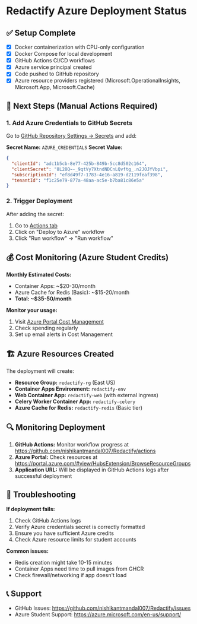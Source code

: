 # Redactify Azure Deployment Status

## ✅ Setup Complete

- [x] Docker containerization with CPU-only configuration
- [x] Docker Compose for local development
- [x] GitHub Actions CI/CD workflows
- [x] Azure service principal created
- [x] Code pushed to GitHub repository
- [x] Azure resource providers registered (Microsoft.OperationalInsights, Microsoft.App, Microsoft.Cache)

## 🔄 Next Steps (Manual Actions Required)

### 1. Add Azure Credentials to GitHub Secrets

Go to [GitHub Repository Settings → Secrets](https://github.com/nishikantmandal007/Redactify/settings/secrets/actions) and add:

**Secret Name:** `AZURE_CREDENTIALS`
**Secret Value:**

```json
{
  "clientId": "adc1b5cb-8e77-425b-849b-5cc8d502c164",
  "clientSecret": "8L28Q~-_9qtVy7XtndNDCnLQvftg_.n2JOJYVbpi",
  "subscriptionId": "ef8d49f7-1783-4e16-a819-d2119feaf398",
  "tenantId": "f1c25e79-877a-48aa-ac5e-b7ba81c86e5a"
}
```

### 2. Trigger Deployment

After adding the secret:

1. Go to [Actions tab](https://github.com/nishikantmandal007/Redactify/actions)
2. Click on "Deploy to Azure" workflow
3. Click "Run workflow" → "Run workflow"

## 💰 Cost Monitoring (Azure Student Credits)

**Monthly Estimated Costs:**

- Container Apps: ~$20-30/month
- Azure Cache for Redis (Basic): ~$15-20/month
- **Total: ~$35-50/month**

**Monitor your usage:**

1. Visit [Azure Portal Cost Management](https://portal.azure.com/#view/Microsoft_Azure_CostManagement/Menu/~/overview)
2. Check spending regularly
3. Set up email alerts in Cost Management

## 🏗️ Azure Resources Created

The deployment will create:

- **Resource Group:** `redactify-rg` (East US)
- **Container Apps Environment:** `redactify-env`
- **Web Container App:** `redactify-web` (with external ingress)
- **Celery Worker Container App:** `redactify-celery`
- **Azure Cache for Redis:** `redactify-redis` (Basic tier)

## 🔍 Monitoring Deployment

1. **GitHub Actions:** Monitor workflow progress at <https://github.com/nishikantmandal007/Redactify/actions>
2. **Azure Portal:** Check resources at <https://portal.azure.com/#view/HubsExtension/BrowseResourceGroups>
3. **Application URL:** Will be displayed in GitHub Actions logs after successful deployment

## 🐛 Troubleshooting

**If deployment fails:**

1. Check GitHub Actions logs
2. Verify Azure credentials secret is correctly formatted
3. Ensure you have sufficient Azure credits
4. Check Azure resource limits for student accounts

**Common issues:**

- Redis creation might take 10-15 minutes
- Container Apps need time to pull images from GHCR
- Check firewall/networking if app doesn't load

## 📞 Support

- GitHub Issues: <https://github.com/nishikantmandal007/Redactify/issues>
- Azure Student Support: <https://azure.microsoft.com/en-us/support/>
